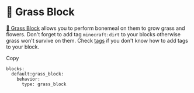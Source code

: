# 🌿 Grass Block

[🌿 Grass Block](https://mo-mi.gitbook.io/xiaomomi-plugins/craftengine/plugin-wiki/craftengine/add-new-contents/blocks/block-behaviors/grass-block) allows you to perform bonemeal on them to grow grass and flowers. Don't forget to add tag `minecraft:dirt` to your blocks otherwise grass won't survive on them. Check [tags](https://mo-mi.gitbook.io/xiaomomi-plugins/craftengine/plugin-wiki/craftengine/add-new-contents/blocks/block-settings#tags) if you don't know how to add tags to your block.

Copy

```
blocks:
  default:grass_block:
    behavior:
      type: grass_block
```
